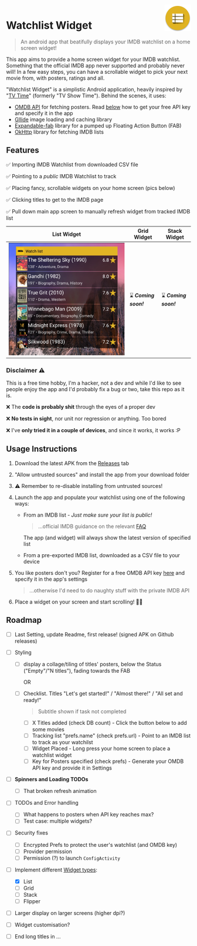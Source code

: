 <img src="app/src/main/res/mipmap-hdpi/ic_launcher.png" align="right"/>

# Watchlist Widget

> An android app that beatifully displays your IMDB watchlist on a home screen widget! 

This app aims to provide a home screen widget for your IMDB watchlist. Something that the official IMDB app never supported and probably never will! In a few easy steps, you can have a scrollable widget to pick your next movie from, with posters, ratings and all. 

"Watchlist Widget" is a simplistic Android application, heavily inspired by "[TV Time](https://www.tvtime.com/)" (formerly "TV Show Time"). Behind the scenes, it uses:

* [OMDB API](http://www.omdbapi.com/) for fetching posters. Read [below](#usage-instructions) how to get your free API key and specify it in the app 
* [Gllide](https://github.com/bumptech/glide) image loading and caching library
* [Expandable-fab](https://github.com/nambicompany/expendable-fab) library for a pumped up  Floating Action Button (FAB)
* [OkHttp](https://square.github.io/okhttp/) library for fetching IMDB lists 





## Features

:white_check_mark: ​Importing IMDB Watchlist from downloaded CSV file

:white_check_mark: ​Pointing to a *public* IMDB Watchlist to track

:white_check_mark: Placing fancy, scrollable widgets on your home screen (pics below)

:white_check_mark: Clicking titles to get to the IMDB page

:white_check_mark: Pull down main app screen to manually refresh widget from tracked IMDB list 

| List Widget                 | Grid Widget                    | Stack Widget                   |
| --------------------------- | ------------------------------ | ------------------------------ |
| ![](listwidget-cropped.jpg) | :hourglass: ***Coming soon!*** | :hourglass: ***Coming soon!*** |





### Disclaimer :warning:

This is a free time hobby, I'm a hacker, not a dev and while I'd like to see people enjoy the app and I'd probably fix a bug or two,  take this repo as it is.

:x: The **code is probably shit** through the eyes of a proper dev

:x: **No tests in sight**, nor unit nor regression or anything. Too bored

:x: I've **only tried it in a couple of devices**, and since it works, it works :P



## Usage Instructions

1. Download the latest APK from the [Releases](https://github.com/laripping/watchlist-widget/releases) tab 

2. "Allow untrusted sources" and install the app from your download folder

3. :warning: Remember to re-disable installing from untrusted sources!  

4. Launch the app and populate your watchlist using one of the following ways:

   * From an IMDB list - *Just make sure your list is public!* 

     > ...official IMDB guidance on the relevant [FAQ](https://help.imdb.com/article/imdb/track-movies-tv/watchlist-faq/G9PA556494DM8YBA#)

     The app (and widget) will always show the latest version of specified list 

   * From a pre-exported IMDB list, downloaded as a CSV file to your device

5. You like posters don't you? Register for a free OMDB API key [here](http://www.omdbapi.com/apikey.aspx) and specify it in the app's settings

   > ...otherwise I'd need to do naughty stuff with the private IMDB API

6. Place a widget on your screen and start scrolling! :popcorn::popcorn:















## Roadmap

- [ ] Last Setting, update Readme, first release! (signed APK on Github releases)

- [ ] Styling
  - [ ] display a collage/tiling of titles' posters, below the Status ("Empty"/"N titles"), fading towards the FAB 

    OR

  - [ ] Checklist. Titles "Let's get started!" / "Almost there!" / "All set and ready!"

    > Subtitle shown if task not completed

    - [ ] X Titles added (check DB count) - Click the button below to add some movies
    - [ ] Tracking list "prefs.name" (check prefs.url) - Point to an IMDB list to track as your watchilst
    - [ ] Widget Placed - Long press your home screen to place a watchlist widget
    - [ ] Key for Posters specified (check prefs) - Generate your OMDB API key and provide it in Settings

- [ ] **Spinners and Loading TODOs**
  
  - [ ] That broken refresh animation
  
- [ ] TODOs and Error handling 
  - [ ] What happens to posters when API key reaches max?
  - [ ] Test case: multiple widgets?
  
- [ ] Security fixes
  - [ ] Encrypted Prefs to protect the user's watchlist (and OMDB key)
  - [ ] Provider permission
  - [ ] Permission (?) to launch `ConfigActivity`
  
- [ ] Implement different  [Widget types](https://developer.android.com/guide/topics/appwidgets/collections):
  - [x] List
  - [ ] Grid
  - [ ] Stack
  - [ ] Flipper

- [ ] Larger display on larger screens (higher dpi?)

- [ ] Widget customisation?

- [ ] 
  End long titles in ...

